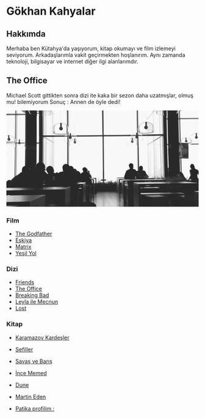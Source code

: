 # Gökhan Kahyalar
## Hakkımda

Merhaba ben Kütahya'da yaşıyorum, kitap okumayı ve film izlemeyi seviyorum. Arkadaşlarımla vakit geçirmekten hoşlanırım. Aynı zamanda teknoloji, bilgisayar ve internet diğer ilgi alanlarımdır.

## The Office
Michael Scott gittikten sonra dizi ite kaka bir sezon daha uzatmışlar, olmuş mu! bilemiyorum
Sonuç : Annen de öyle dedi!

![Çalışma :](/images/calisma.jpg)

### Film
- [The Godfather](https://www.imdb.com/title/tt0068646/?ref_=fn_al_tt_1)
- [Eşkiya](https://www.imdb.com/title/tt0116231/?ref_=fn_al_tt_1)
- [Matrix](https://www.imdb.com/title/tt0133093/?ref_=fn_al_tt_1)
- [Yeşil Yol](https://www.imdb.com/title/tt0120689/?ref_=nv_sr_srsg_0)

### Dizi
- [Friends](https://www.imdb.com/title/tt0108778/?ref_=fn_al_tt_1)
- [The Office](https://www.imdb.com/title/tt0386676/?ref_=nv_sr_srsg_0)
- [Breaking Bad](https://www.imdb.com/title/tt0903747/?ref_=nv_sr_srsg_0)
- [Leyla ile Mecnun](https://www.imdb.com/title/tt1831164/?ref_=nv_sr_srsg_0)
- [Lost](https://www.imdb.com/title/tt0411008/?ref_=nv_sr_srsg_3)

### Kitap
- [Karamazov Kardeşler](https://www.goodreads.com/book/show/9585441-karamazov-karde-ler?ac=1&from_search=true&qid=JClhZ9rdWo&rank=1)
- [Sefiller](https://www.goodreads.com/book/show/9269663-sefiller?from_search=true&from_srp=true&qid=RPAw7fDQZy&rank=1)
- [Savaş ve Barış](https://www.goodreads.com/book/show/58120097-sava-ve-bar-1?ac=1&from_search=true&qid=kCDvAdYhlI&rank=3)
- [İnce Memed](https://www.goodreads.com/book/show/11112894-i-nce-memed-1?from_search=true&from_srp=true&qid=pjAj5vteFG&rank=2)
- [Dune](https://www.goodreads.com/book/show/44767458-dune?from_search=true&from_srp=true&qid=cwhNPJ7JtQ&rank=1)
- [Martin Eden](https://www.goodreads.com/book/show/929782.Martin_Eden?from_search=true&from_srp=true&qid=DpCVQuZOiG&rank=1)


- [Patika profilim :](https://app.patika.dev/khhy)



